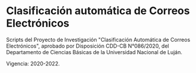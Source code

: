 # Clasificación automática de Correos Electrónicos

Scripts del Proyecto de Investigación "Clasificación Automática de Correos Electrónicos", aprobado por Disposición CDD-CB N°086/2020, del Departamento de Ciencias Básicas de la Universidad Nacional de Luján.

Vigencia: 2020-2022.
